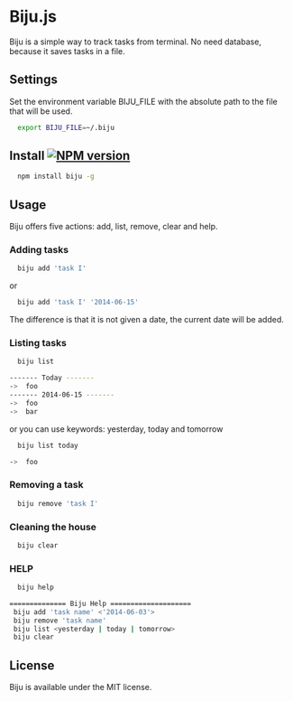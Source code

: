 Biju.js
==================================
Biju is a simple way to track tasks from terminal. No need database, because it saves tasks in a file.

## Settings
Set the environment variable BIJU_FILE with the absolute path to the file that will be used.

```sh
  export BIJU_FILE=~/.biju
```
## Install [![NPM version](https://badge.fury.io/js/biju.svg)](http://badge.fury.io/js/biju)

```sh
  npm install biju -g
```

## Usage
Biju offers five actions: add, list, remove, clear and help.

### Adding tasks
```sh
  biju add 'task I'
```
or

```sh
  biju add 'task I' '2014-06-15'
```
The difference is that it is not given a date, the current date will be added.

### Listing tasks
```sh
  biju list
```
```sh
------- Today -------
->  foo
------- 2014-06-15 -------
->  foo
->  bar
```

or you can use keywords: yesterday, today and tomorrow

```sh
  biju list today
```
```sh
->  foo
```

### Removing a task
```sh
  biju remove 'task I'
```

### Cleaning the house
```sh
  biju clear
```


### HELP
```sh
  biju help
```

```sh
============== Biju Help ====================
 biju add 'task name' <'2014-06-03'>
 biju remove 'task name'
 biju list <yesterday | today | tomorrow>
 biju clear
```

## License
Biju is available under the MIT license.